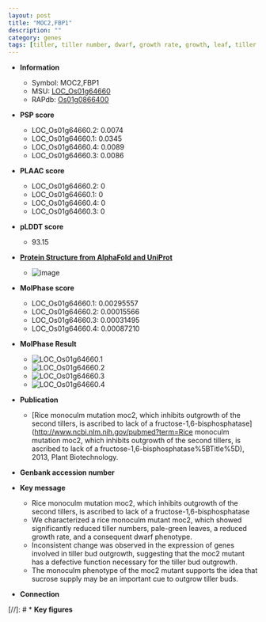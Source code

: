 ```yaml
---
layout: post
title: "MOC2,FBP1"
description: ""
category: genes
tags: [tiller, tiller number, dwarf, growth rate, growth, leaf, tiller bud outgrowth, sucrose, sucrose supply]
---
```


* **Information**  
    + Symbol: MOC2,FBP1  
    + MSU: [LOC_Os01g64660](http://rice.plantbiology.msu.edu/cgi-bin/ORF_infopage.cgi?orf=LOC_Os01g64660)  
    + RAPdb: [Os01g0866400](http://rapdb.dna.affrc.go.jp/viewer/gbrowse_details/irgsp1?name=Os01g0866400)  

* **PSP score**  
    + LOC_Os01g64660.2: 0.0074 
    + LOC_Os01g64660.1: 0.0345 
    + LOC_Os01g64660.4: 0.0089 
    + LOC_Os01g64660.3: 0.0086 

* **PLAAC score**  
    + LOC_Os01g64660.2: 0 
    + LOC_Os01g64660.1: 0 
    + LOC_Os01g64660.4: 0 
    + LOC_Os01g64660.3: 0 

* **pLDDT score**
    + 93.15

* **[Protein Structure from AlphaFold and UniProt](https://www.uniprot.org/uniprotkb/Q0JHF8/entry#structure)**
    + ![image](https://ricepsp.github.io/images/Q0/AF-Q0JHF8-F1.png)

* **MolPhase score**
    + LOC_Os01g64660.1: 0.00295557
    + LOC_Os01g64660.2: 0.00015566
    + LOC_Os01g64660.3: 0.00031495
    + LOC_Os01g64660.4: 0.00087210

* **MolPhase Result**
    + ![LOC_Os01g64660.1](https://304243504.github.io/Pictures/LOC_Os01g/LOC_Os01g64660.1.png)
    + ![LOC_Os01g64660.2](https://304243504.github.io/Pictures/LOC_Os01g/LOC_Os01g64660.2.png)
    + ![LOC_Os01g64660.3](https://304243504.github.io/Pictures/LOC_Os01g/LOC_Os01g64660.3.png)
    + ![LOC_Os01g64660.4](https://304243504.github.io/Pictures/LOC_Os01g/LOC_Os01g64660.4.png)

* **Publication**  
    + [Rice monoculm mutation moc2, which inhibits outgrowth of the second tillers, is ascribed to lack of a fructose-1,6-bisphosphatase](http://www.ncbi.nlm.nih.gov/pubmed?term=Rice monoculm mutation moc2, which inhibits outgrowth of the second tillers, is ascribed to lack of a fructose-1,6-bisphosphatase%5BTitle%5D), 2013, Plant Biotechnology.

* **Genbank accession number**  

* **Key message**  
    + Rice monoculm mutation moc2, which inhibits outgrowth of the second tillers, is ascribed to lack of a fructose-1,6-bisphosphatase
    + We characterized a rice monoculm mutant moc2, which showed significantly reduced tiller numbers, pale-green leaves, a reduced growth rate, and a consequent dwarf phenotype.
    + Inconsistent change was observed in the expression of genes involved in tiller bud outgrowth, suggesting that the moc2 mutant has a defective function necessary for the tiller bud outgrowth.
    + The monoculm phenotype of the moc2 mutant supports the idea that sucrose supply may be an important cue to outgrow tiller buds.

* **Connection**  

[//]: # * **Key figures**  


